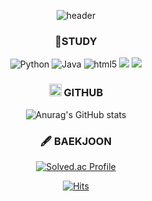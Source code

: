 <div align = center>

 ![header](https://capsule-render.vercel.app/api?type=Venom&color=auto&height=300&section=header&text=Guddn's%20Github&fontSize=70&animation=fadeIn)
 
 ### 📖STUDY
 
  <div> 
    <img alt="Python" src ="https://img.shields.io/badge/Python-3776AB.svg?&style=for-the-badge&logo=Python&logoColor=white"/>
    <img alt="Java" src="https://img.shields.io/badge/Java-007396?style=for-the-badge&logo=Java&logoColor=white"> 
    <img alt="html5" src="https://img.shields.io/badge/html5-E34F26?style=for-the-badge&logo=html5&logoColor=white">
    <img src="https://img.shields.io/badge/css-1572B6?style=for-the-badge&logo=css3&logoColor=white"> 
    <img src="https://img.shields.io/badge/javascript-F7DF1E?style=for-the-badge&logo=javascript&logoColor=black"> 
  </div>
</div>

<div class='contents' align=center>

 <div class ='stats_github' width : 400px height: 400px>
 
  ### <img src='https://github.githubassets.com/favicons/favicon.svg' width=20px height=20px> GITHUB
 ![Anurag's GitHub stats](https://github-readme-stats.vercel.app/api?username=guddnboy&show_icons=true&theme=gruvbox_light)
 </div>

 <div class='stats-bj' width : 400px height: 400px>

  ### 🖋️ BAEKJOON
 [![Solved.ac Profile](http://mazassumnida.wtf/api/generate_badge?boj=hung3018)](https://solved.ac/hung3018)
 </div>
</div>

<div align = center>

 [![Hits](https://hits.seeyoufarm.com/api/count/incr/badge.svg?url=https%3A%2F%2Fgithub.com%2Fguddnboy&count_bg=%2300BCFF&title_bg=%23555555&icon=apple.svg&icon_color=%23E7E7E7&title=visited&edge_flat=false)](https://hits.seeyoufarm.com)

</div>

<!--
**guddnboy/guddnboy** is a ✨ _special_ ✨ repository because its `README.md` (this file) appears on your GitHub profile.

Here are some ideas to get you started:

- 🔭 I’m currently working on ...
- 🌱 I’m currently learning ...
- 👯 I’m looking to collaborate on ...
- 🤔 I’m looking for help with ...
- 💬 Ask me about ...
- 📫 How to reach me: ...
- 😄 Pronouns: ...
- ⚡ Fun fact: ...
-->
